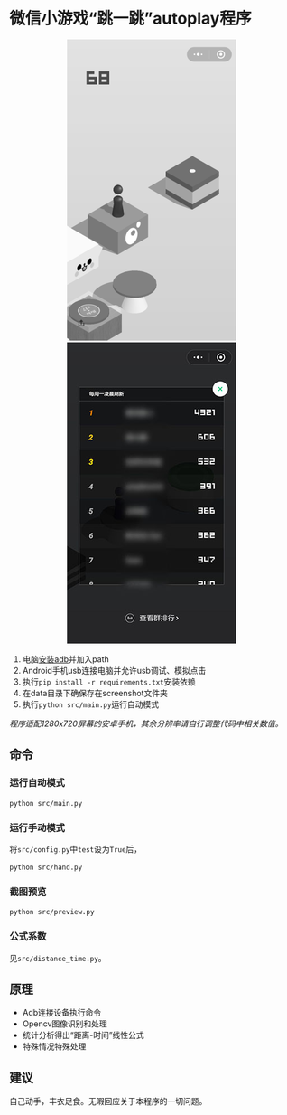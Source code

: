 # 微信小游戏“跳一跳”autoplay程序

<p align="center">
<img src="https://raw.githubusercontent.com/shenfe/wechat-jump-game/master/readme_assets/game.png">
<img src="https://raw.githubusercontent.com/shenfe/wechat-jump-game/master/readme_assets/score.jpg">
</p>

1. 电脑[安装adb](https://www.xda-developers.com/install-adb-windows-macos-linux/)并加入path
1. Android手机usb连接电脑并允许usb调试、模拟点击
1. 执行`pip install -r requirements.txt`安装依赖
1. 在data目录下确保存在screenshot文件夹
1. 执行`python src/main.py`运行自动模式

*程序适配1280x720屏幕的安卓手机，其余分辨率请自行调整代码中相关数值。*

## 命令

### 运行自动模式

```commandline
python src/main.py
```

### 运行手动模式

将`src/config.py`中`test`设为`True`后，

```commandline
python src/hand.py
```

### 截图预览

```commandline
python src/preview.py
```

### 公式系数

见`src/distance_time.py`。

## 原理

* Adb连接设备执行命令
* Opencv图像识别和处理
* 统计分析得出“距离-时间”线性公式
* 特殊情况特殊处理

## 建议

自己动手，丰衣足食。无暇回应关于本程序的一切问题。
